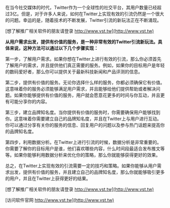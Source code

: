 在当今社交媒体的时代，Twitter作为一个全球性的社交平台，其用户数量已经超过3亿。但是，对于许多人来说，如何在Twitter上实现有效的引流仍然是一个很大的问题。幸运的是，随着技术的不断发展，Twitter引流的新玩法正在不断涌现。

[想了解推广相关软件的朋友请登录 http://www.vst.tw](http://www.vst.tw)

**从用户需求出发，提供有价值的服务，是一种非常有效的Twitter引流新玩法。具体来说，这种方法可以通过以下几个步骤实现：**

第一步，了解用户需求。如果你想在Twitter上进行有效的引流，那么你必须首先了解用户的需求，并且提供他们真正需要的服务。例如，如果你的目标用户是年轻的数码爱好者，那么你可以提供关于最新科技新闻和产品评测的信息。

第二步，提供有价值的服务。无论你选择什么样的服务，你都必须确保它有价值。这意味着你的服务必须能够满足用户需求，并且能够给他们提供帮助或者解决问题。如果你能够提供有价值的服务，用户就会愿意花更多的时间与你互动，并且更有可能分享你的内容。

第三步，建立品牌知名度。当你提供有价值的服务时，你需要确保用户能够找到你。这意味着你需要建立自己的品牌知名度，并且在Twitter上与用户进行互动。你可以通过分享有关你的服务的信息、回复用户的问题以及参与热门话题来提高你的品牌知名度。

第四步，利用数据分析。在Twitter上进行引流的时候，数据分析是非常重要的。你需要了解你的目标用户是谁，他们喜欢哪些内容，什么时间段最适合发布推文等等。如果你能够利用数据分析来优化你的策略，那么你就能够获得更好的效果。

总之，在Twitter上实现有效的引流需要一定的技巧和策略。如果你能够从用户需求出发，提供有价值的服务，并且建立自己的品牌知名度，那么你就能够吸引更多的用户，并且在Twitter上获得更好的结果。

[想了解推广相关软件的朋友请登录 http://www.vst.tw](http://www.vst.tw)


[访问软件官网 http://www.vst.tw](http://www.vst.tw)
